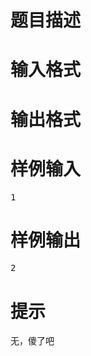 

# 题目描述



# 输入格式



# 输出格式



# 样例输入


<pre>1</pre>

# 样例输出


<pre>2
</pre>

# 提示


<p>
无，傻了吧
</p>
